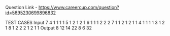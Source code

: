 Question Link - https://www.careercup.com/question?id=5695230699896832

TEST CASES
Input
7
4
1 1 1 1
5
1 2 1 2 1
6
1 1 1 2 2 2
7
1 1 2 1 2 1 1
4
1 1 1 1
3
1 2 1
8
1 2 2 2 1 2 1 1
Output
8
12
14
22
8
6
32